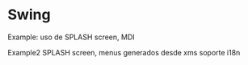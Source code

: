 # Swing
Example: uso de SPLASH screen, MDI

Example2 SPLASH screen, menus generados desde xms soporte i18n
